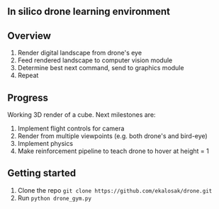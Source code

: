 In silico drone learning environment
-

## Overview
1. Render digital landscape from drone's eye
2. Feed rendered landscape to computer vision module
3. Determine best next command, send to graphics module
4. Repeat

## Progress
Working 3D render of a cube. Next milestones are:
1. Implement flight controls for camera
2. Render from multiple viewpoints (e.g. both drone's and bird-eye)
3. Implement physics
4. Make reinforcement pipeline to teach drone to hover at height = 1

## Getting started
1. Clone the repo `git clone https://github.com/ekalosak/drone.git`
2. Run `python drone_gym.py`

